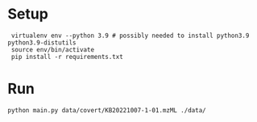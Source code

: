 # Setup
     virtualenv env --python 3.9 # possibly needed to install python3.9 python3.9-distutils
     source env/bin/activate
     pip install -r requirements.txt
# Run
    python main.py data/covert/KB20221007-1-01.mzML ./data/
